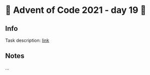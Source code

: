 # 🎄 Advent of Code 2021 - day 19 🎄

## Info

Task description: [link](https://adventofcode.com/2021/day/19)

## Notes

...
